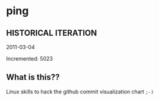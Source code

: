 # ping

## HISTORICAL ITERATION
2011-03-04

Incremented: 5023

## What is this?? 
Linux skills to hack the github commit visualization chart `;-)`

